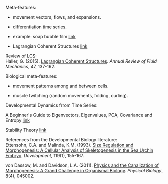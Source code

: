 Meta-features:

* movement vectors, flows, and expansions.

* differentiation time series.

* example: soap bubble film  [link](https://en.wikipedia.org/wiki/Soap_bubble)

* Lagrangian Coherent Structures  [link](https://en.wikipedia.org/wiki/Lagrangian_coherent_structure)

Review of LCS:  
Haller, G. (2015). [Lagrangian Coherent Structures](https://doi.org/10.1146/annurev-fluid-010313-141322). _Annual Review of Fluid Mechanics_, 47, 137-162.  

Biological meta-features:

* movement patterns among and between cells.

* muscle twitching (random movements, folding, curling).

Developmental Dynamics frrom Time Series:

A Beginner's Guide to Eigenvectors, Eigenvalues, PCA, Covariance and Entropy  [link](https://pathmind.com/wiki/eigenvector)

Stability Theory  [link](https://en.wikipedia.org/wiki/Stability_theory)

References from the Developmental Biology literature:  
Ettensohn, C.A. and Malinda, K.M. (1993). [Size Regulation and Morphogenesis: A Cellular Analysis of Skeletogenesis in the Sea Urchin Embryo](https://pubmed.ncbi.nlm.nih.gov/8275852/). _Development_, 119(1), 155-167.  

von Dassow, M. and Davidson, L.A. (2011). [Physics and the Canalization of Morphogenesis: A Grand Challenge in Organismal Biology](https://pubmed.ncbi.nlm.nih.gov/21750364/). _Physical Biology_, 8(4), 045002.  
